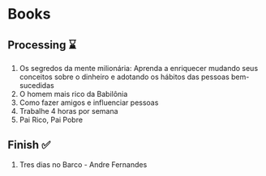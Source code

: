 # Books

## Processing ⌛

1. Os segredos da mente milionária: Aprenda a enriquecer mudando seus conceitos sobre o dinheiro e adotando os hábitos das pessoas bem-sucedidas
2. O homem mais rico da Babilônia
3. Como fazer amigos e influenciar pessoas
4. Trabalhe 4 horas por semana
5. Pai Rico, Pai Pobre

## Finish ✅

1. Tres dias no Barco - Andre Fernandes